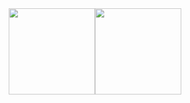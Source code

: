 <div style="display: flex; justify-content: center;">
  <a href="https://github.com/bruno-venturini%22%3E">
    <img height="170em" src='https://github-readme-stats.vercel.app/api?username=Bruno-Venturini&theme=radical&show_icons=true&hide_border=true&count_private=true'/>
  </a>
  <a href="https://github.com/bruno-venturini%22%3E">
    <img height="170em" src="https://github-readme-stats.vercel.app/api?username=Bruno-Venturini&theme=radical&show_icons=true&hide_border=true&count_private=true"/>
  </a>
</div>

